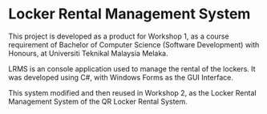 # Locker Rental Management System

This project is developed as a product for Workshop 1, as a course requirement of Bachelor of Computer Science (Software Development) with Honours, at Universiti Teknikal Malaysia Melaka.

LRMS is an console application used to manage the rental of the lockers. It was developed using C#, with Windows Forms as the GUI Interface.

This system modified and then reused in Workshop 2, as the Locker Rental Management System of the QR Locker Rental System.


